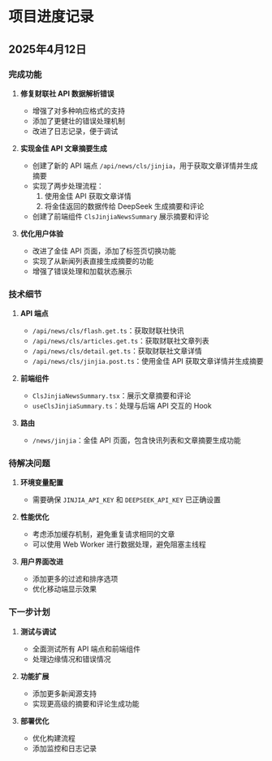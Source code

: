 # 项目进度记录

## 2025年4月12日

### 完成功能

1. **修复财联社 API 数据解析错误**
   - 增强了对多种响应格式的支持
   - 添加了更健壮的错误处理机制
   - 改进了日志记录，便于调试

2. **实现金佳 API 文章摘要生成**
   - 创建了新的 API 端点 `/api/news/cls/jinjia`，用于获取文章详情并生成摘要
   - 实现了两步处理流程：
     1. 使用金佳 API 获取文章详情
     2. 将金佳返回的数据传给 DeepSeek 生成摘要和评论
   - 创建了前端组件 `ClsJinjiaNewsSummary` 展示摘要和评论

3. **优化用户体验**
   - 改进了金佳 API 页面，添加了标签页切换功能
   - 实现了从新闻列表直接生成摘要的功能
   - 增强了错误处理和加载状态展示

### 技术细节

1. **API 端点**
   - `/api/news/cls/flash.get.ts`：获取财联社快讯
   - `/api/news/cls/articles.get.ts`：获取财联社文章列表
   - `/api/news/cls/detail.get.ts`：获取财联社文章详情
   - `/api/news/cls/jinjia.post.ts`：使用金佳 API 获取文章详情并生成摘要

2. **前端组件**
   - `ClsJinjiaNewsSummary.tsx`：展示文章摘要和评论
   - `useClsJinjiaSummary.ts`：处理与后端 API 交互的 Hook

3. **路由**
   - `/news/jinjia`：金佳 API 页面，包含快讯列表和文章摘要生成功能

### 待解决问题

1. **环境变量配置**
   - 需要确保 `JINJIA_API_KEY` 和 `DEEPSEEK_API_KEY` 已正确设置

2. **性能优化**
   - 考虑添加缓存机制，避免重复请求相同的文章
   - 可以使用 Web Worker 进行数据处理，避免阻塞主线程

3. **用户界面改进**
   - 添加更多的过滤和排序选项
   - 优化移动端显示效果

### 下一步计划

1. **测试与调试**
   - 全面测试所有 API 端点和前端组件
   - 处理边缘情况和错误情况

2. **功能扩展**
   - 添加更多新闻源支持
   - 实现更高级的摘要和评论生成功能

3. **部署优化**
   - 优化构建流程
   - 添加监控和日志记录
